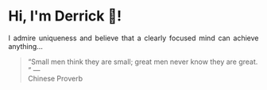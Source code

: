 # Hi, I'm Derrick 👋!
<p align="justify">I admire uniqueness and believe that a clearly focused mind can achieve anything...</p> 
<!-- #quote-start -->
<blockquote>&ldquo;Small men think they are small; great men never know they are great. &rdquo; &mdash; <footer>Chinese Proverb</footer></blockquote>
<!-- #quote-end -->
